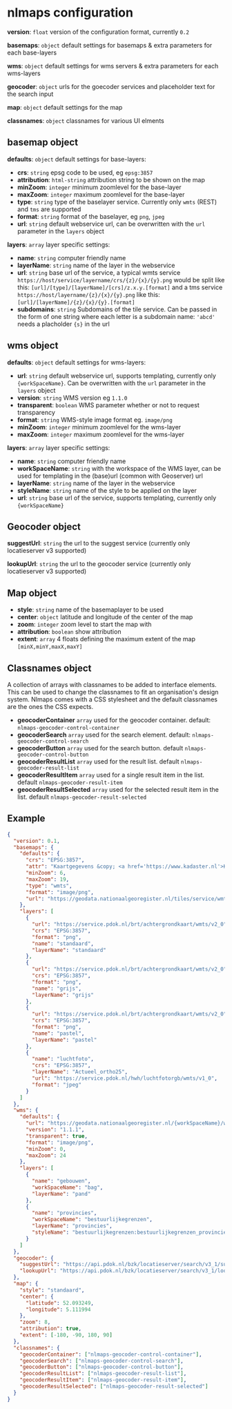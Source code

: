 # nlmaps configuration

**version**: `float` version of the configuration format, currently `0.2`

**basemaps**: `object` default settings for basemaps & extra parameters for each base-layers

**wms**: `object` default settings for wms servers & extra parameters for each wms-layers

**geocoder**: `object` urls for the goecoder services and placeholder text for the search input

**map**: `object` default settings for the map

**classnames**: `object` classnames for various UI elments

## basemap object

**defaults**: `object` default settings for base-layers:

- **crs**: `string` epsg code to be used, eg `epsg:3857`
- **attribution**: `html-string` attribution string to be shown on the map
- **minZoom**: `integer` minimum zoomlevel for the base-layer
- **maxZoom**: `integer` maximum zoomlevel for the base-layer
- **type**: `string` type of the baselayer service. Currently only `wmts` (REST) and `tms` are supported
- **format**: `string` format of the baselayer, eg `png`, `jpeg`
- **url**: `string` default webservice url, can be overwritten with the `url` parameter in the `layers` object

**layers**: `array` layer specific settings:

- **name**: `string` computer friendly name
- **layerName**: `string` name of the layer in the webservice
- **url**: `string` base url of the service, a typical wmts service `https://host/service/layername/crs/{z}/{x}/{y}.png` would be split like this: `[url]/[type]/[layerName]/[crs]/z.x.y.[format]` and a tms service `https://host/layername/{z}/{x}/{y}.png` like this: `[url]/[layerName]/{z}/{x}/{y}.[format]`
- **subdomains**: `string` Subdomains of the tile service. Can be passed in the form of one string where each letter is a subdomain name: `'abcd'` needs a placholder `{s}` in the url

## wms object

**defaults**: `object` default settings for wms-layers:

- **url**: `string` default webservice url, supports templating, currently only `{workSpaceName}`. Can be overwritten with the `url` parameter in the `layers` object
- **version**: `string` WMS version eg `1.1.0`
- **transparent**: `boolean` WMS parameter whether or not to request transparency
- **format**: `string` WMS-style image format eg. `image/png`
- **minZoom**: `integer` minimum zoomlevel for the wms-layer
- **maxZoom**: `integer` maximum zoomlevel for the wms-layer

**layers**: `array` layer specific settings:

- **name**: `string` computer friendly name
- **workSpaceName**: `string` with the workspace of the WMS layer, can be used for templating in the (base)url (common with Geoserver)
  url
- **layerName**: `string` name of the layer in the webservice
- **styleName**: `string` name of the style to be applied on the layer
- **url**: `string` base url of the service, supports templating, currently only `{workSpaceName}`

## Geocoder object

**suggestUrl**: `string` the url to the suggest service (currently only locatieserver v3 supported)

**lookupUrl**: `string` the url to the geocoder service (currently only locatieserver v3 supported)

## Map object

- **style**: `string` name of the basemaplayer to be used
- **center**: `object` latitude and longitude of the center of the map
- **zoom**: `integer` zoom level to start the map with
- **attribution**: `boolean` show attribution
- **extent**: `array` 4 floats defining the maximum extent of the map `[minX,minY,maxX,maxY]`

## Classnames object

A collection of arrays with classnames to be added to interface elements. This can be used to change the classnames to fit an organisation's design system. Nlmaps comes with a CSS stylesheet and the default classnames are the ones the CSS expects.

- **geocoderContainer** `array` used for the geocoder container. default: `nlmaps-geocoder-control-container`
- **geocoderSearch** `array` used for the search element. default: `nlmaps-geocoder-control-search`
- **geocoderButton** `array` used for the search button. default `nlmaps-geocoder-control-button`
- **geocoderResultList** `array` used for the result list. default `nlmaps-geocoder-result-list`
- **geocoderResultItem** `array` used for a single result item in the list. default `nlmaps-geocoder-result-item`
- **geocoderResultSelected** `array` used for the selected result item in the list. default `nlmaps-geocoder-result-selected`

## Example

```json
{
  "version": 0.1,
  "basemaps": {
    "defaults": {
      "crs": "EPSG:3857",
      "attr": "Kaartgegevens &copy; <a href='https://www.kadaster.nl'>Kadaster</a> | <a href='https://www.verbeterdekaart.nl'>Verbeter de kaart</a>",
      "minZoom": 6,
      "maxZoom": 19,
      "type": "wmts",
      "format": "image/png",
      "url": "https://geodata.nationaalgeoregister.nl/tiles/service/wmts"
    },
    "layers": [
      {
        "url": "https://service.pdok.nl/brt/achtergrondkaart/wmts/v2_0",
        "crs": "EPSG:3857",
        "format": "png",
        "name": "standaard",
        "layerName": "standaard"
      },
      {
        "url": "https://service.pdok.nl/brt/achtergrondkaart/wmts/v2_0",
        "crs": "EPSG:3857",
        "format": "png",
        "name": "grijs",
        "layerName": "grijs"
      },
      {
        "url": "https://service.pdok.nl/brt/achtergrondkaart/wmts/v2_0",
        "crs": "EPSG:3857",
        "format": "png",
        "name": "pastel",
        "layerName": "pastel"
      },
      {
        "name": "luchtfoto",
        "crs": "EPSG:3857",
        "layerName": "Actueel_ortho25",
        "url": "https://service.pdok.nl/hwh/luchtfotorgb/wmts/v1_0",
        "format": "jpeg"
      }
    ]
  },
  "wms": {
    "defaults": {
      "url": "https://geodata.nationaalgeoregister.nl/{workSpaceName}/wms?",
      "version": "1.1.1",
      "transparent": true,
      "format": "image/png",
      "minZoom": 0,
      "maxZoom": 24
    },
    "layers": [
      {
        "name": "gebouwen",
        "workSpaceName": "bag",
        "layerName": "pand"
      },
      {
        "name": "provincies",
        "workSpaceName": "bestuurlijkegrenzen",
        "layerName": "provincies",
        "styleName": "bestuurlijkegrenzen:bestuurlijkegrenzen_provinciegrenzen"
      }
    ]
  },
  "geocoder": {
    "suggestUrl": "https://api.pdok.nl/bzk/locatieserver/search/v3_1/suggest?",
    "lookupUrl": "https://api.pdok.nl/bzk/locatieserver/search/v3_1/lookup?"
  },
  "map": {
    "style": "standaard",
    "center": {
      "latitude": 52.093249,
      "longitude": 5.111994
    },
    "zoom": 8,
    "attribution": true,
    "extent": [-180, -90, 180, 90]
  },
  "classnames": {
    "geocoderContainer": ["nlmaps-geocoder-control-container"],
    "geocoderSearch": ["nlmaps-geocoder-control-search"],
    "geocoderButton": ["nlmaps-geocoder-control-button"],
    "geocoderResultList": ["nlmaps-geocoder-result-list"],
    "geocoderResultItem": ["nlmaps-geocoder-result-item"],
    "geocoderResultSelected": ["nlmaps-geocoder-result-selected"]
  }
}
```

